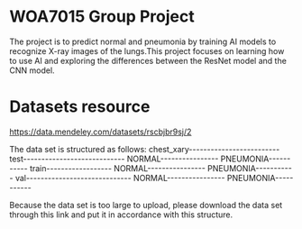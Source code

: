 # WOA7015 Group Project
The project is to predict normal and pneumonia by training AI models to recognize X-ray images of the lungs.This project focuses on learning how to use AI and exploring the differences between the ResNet model and the CNN model.

# Datasets resource
https://data.mendeley.com/datasets/rscbjbr9sj/2

The data set is structured as follows:
chest_xary-------------------------
	test----------------------------
		NORMAL----------------
		PNEUMONIA-----------
	train------------------
		NORMAL----------------
		PNEUMONIA-----------
	val-----------------------------
		NORMAL----------------
		PNEUMONIA-----------

Because the data set is too large to upload, please download the data set through this link and put it in accordance with this structure.
